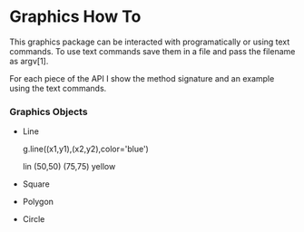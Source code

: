 # Graphics How To

This graphics package can be interacted with programatically or using text commands.
To use text commands save them in a file and pass the filename as argv[1].

For each piece of the API I show the method signature and an example using the text commands.

### Graphics Objects

* Line

   g.line((x1,y1),(x2,y2),color='blue')  
   
   lin (50,50) (75,75) yellow  
* Square
* Polygon
* Circle





